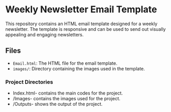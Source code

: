 # Weekly Newsletter Email Template

This repository contains an HTML email template designed for a weekly newsletter. The template is responsive and can be used to send out visually appealing and engaging newsletters.

## Files

- `Email.html`: The HTML file for the email template.
- `images/`: Directory containing the images used in the template.



### Project Directories
- Index.html- contains the main codes for the project.
- /Images- contains the images used for the project.
- /Outputs- shows the output of the project.
